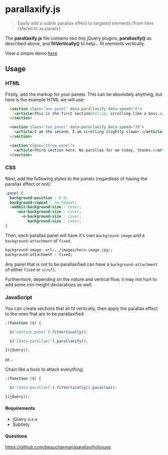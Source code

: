 # parallaxify.js

> Easily add a subtle parallax effect to targeted elements (from here refered to as panels).

The **parallaxify.js** file contains two tiny jQuery plugins, **parallaxify()** as described above, and **fitVertically()** to help... fit elements vertically.

View a simple demo [here](http://www.beaucharman.me/parallaxify./)

## Usage

### HTML

Firstly, add the markup for your panels. This can be absolutely anything, but here is the example HTML we will use:

```html
  <section class="one panel" data-parallaxify data-speed="8">
    <article>This is the first section&hellip; scrolling like a boss.</article>
  </section>

  <section class="two panel" data-parallaxify data-speed="30">
    <article>I am the second, I am scrolling slightly slower.</article>
  </section>

  <section class="three panel">
    <article>Third section here. No parallax for me today, thanks.</article>
  </section>
```

### CSS

Next, add the following styles to the panels (regardless of having the parallax effect or not):

```css
.panel {
  background-position : 0 0;
  background-repeat : no-repeat;
  -webkit-background-size : cover;
     -moz-background-size : cover;
       -o-background-size : cover;
          background-size : cover;
}
```

Then, each parallax panel will have it's own `background-image` and a `background-attachment` of `fixed`.

```css
background-image: url(../images/hero-image.jpg);
background-attachment : fixed;
```

Any panel that is not to be parallaxified can have a `background-attachment` of either `fixed` or `scroll`.

Furthermore, depending on the nature and vertical flow, it may not hurt to add some min-height declarations as well.

### JavaScript

You can create sections that all fit vertically, then apply the parallax effect to the ones that are to be parallaxified.

```javascript
;(function ($) {

  $('section.panel').fitVertically();

  $('[data-parallax]').parallaxify();

}(jQuery));
```

or...

Chain like a boss to attack everything.

```javascript
;(function ($) {

  $('[data-parallax]').fitVertically().parallax();

}(jQuery));
```

#### Requirements

- jQuery x.x.x
- Subtlety

#### Questions

https://github.com/beaucharman/parallaxify/issues

